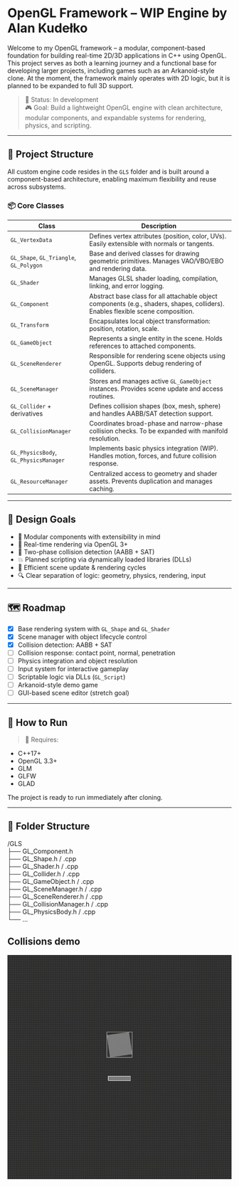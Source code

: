 # OpenGL Framework – WIP Engine by Alan Kudełko

Welcome to my OpenGL framework – a modular, component-based foundation for building real-time 2D/3D applications in C++ using OpenGL. This project serves as both a learning journey and a functional base for developing larger projects, including games such as an Arkanoid-style clone. At the moment, the framework mainly operates with 2D logic, but it is planned to be expanded to full 3D support.

> 🔧 Status: In development  
> 🎮 Goal: Build a lightweight OpenGL engine with clean architecture, modular components, and expandable systems for rendering, physics, and scripting.

---

## 🧱 Project Structure

All custom engine code resides in the `GLS` folder and is built around a component-based architecture, enabling maximum flexibility and reuse across subsystems.

### 📦 Core Classes

| Class | Description |
|-------|-------------|
| `GL_VertexData` | Defines vertex attributes (position, color, UVs). Easily extensible with normals or tangents. |
| `GL_Shape`, `GL_Triangle`, `GL_Polygon` | Base and derived classes for drawing geometric primitives. Manages VAO/VBO/EBO and rendering data. |
| `GL_Shader` | Manages GLSL shader loading, compilation, linking, and error logging. |
| `GL_Component` | Abstract base class for all attachable object components (e.g., shaders, shapes, colliders). Enables flexible scene composition. |
| `GL_Transform` | Encapsulates local object transformation: position, rotation, scale. |
| `GL_GameObject` | Represents a single entity in the scene. Holds references to attached components. |
| `GL_SceneRenderer` | Responsible for rendering scene objects using OpenGL. Supports debug rendering of colliders. |
| `GL_SceneManager` | Stores and manages active `GL_GameObject` instances. Provides scene update and access routines. |
| `GL_Collider` + derivatives | Defines collision shapes (box, mesh, sphere) and handles AABB/SAT detection support. |
| `GL_CollisionManager` | Coordinates broad-phase and narrow-phase collision checks. To be expanded with manifold resolution. |
| `GL_PhysicsBody`, `GL_PhysicsManager` | Implements basic physics integration (WIP). Handles motion, forces, and future collision response. |
| `GL_ResourceManager` | Centralized access to geometry and shader assets. Prevents duplication and manages caching. |

---

## 🧠 Design Goals

- 🧩 Modular components with extensibility in mind  
- 🧮 Real-time rendering via OpenGL 3+  
- 🚦 Two-phase collision detection (AABB + SAT)  
- 💥 Planned scripting via dynamically loaded libraries (DLLs)  
- 🔁 Efficient scene update & rendering cycles  
- 🔍 Clear separation of logic: geometry, physics, rendering, input  

---

## 🗺️ Roadmap

- [x] Base rendering system with `GL_Shape` and `GL_Shader`
- [x] Scene manager with object lifecycle control
- [x] Collision detection: AABB + SAT
- [ ] Collision response: contact point, normal, penetration
- [ ] Physics integration and object resolution
- [ ] Input system for interactive gameplay
- [ ] Scriptable logic via DLLs (`GL_Script`)
- [ ] Arkanoid-style demo game
- [ ] GUI-based scene editor (stretch goal)

---

## 🧪 How to Run

> 🔧 Requires:
- C++17+
- OpenGL 3.3+
- GLM
- GLFW
- GLAD

The project is ready to run immediately after cloning.

---

## 📁 Folder Structure
/GLS </br>
├── GL_Component.h </br>
├── GL_Shape.h / .cpp </br>
├── GL_Shader.h / .cpp </br>
├── GL_Collider.h / .cpp </br>
├── GL_GameObject.h / .cpp </br>
├── GL_SceneManager.h / .cpp </br>
├── GL_SceneRenderer.h / .cpp </br>
├── GL_CollisionManager.h / .cpp </br>
├── GL_PhysicsBody.h / .cpp </br>
└── ... </br>

## Collisions demo
<img src="./PodstawySterowania/Screenshots/ProjectDemo_Collisions.gif"/>
